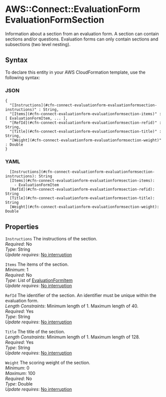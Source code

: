 # AWS::Connect::EvaluationForm EvaluationFormSection<a name="aws-properties-connect-evaluationform-evaluationformsection"></a>

Information about a section from an evaluation form\. A section can contain sections and/or questions\. Evaluation forms can only contain sections and subsections \(two level nesting\)\.

## Syntax<a name="aws-properties-connect-evaluationform-evaluationformsection-syntax"></a>

To declare this entity in your AWS CloudFormation template, use the following syntax:

### JSON<a name="aws-properties-connect-evaluationform-evaluationformsection-syntax.json"></a>

```
{
  "[Instructions](#cfn-connect-evaluationform-evaluationformsection-instructions)" : String,
  "[Items](#cfn-connect-evaluationform-evaluationformsection-items)" : [ EvaluationFormItem, ... ],
  "[RefId](#cfn-connect-evaluationform-evaluationformsection-refid)" : String,
  "[Title](#cfn-connect-evaluationform-evaluationformsection-title)" : String,
  "[Weight](#cfn-connect-evaluationform-evaluationformsection-weight)" : Double
}
```

### YAML<a name="aws-properties-connect-evaluationform-evaluationformsection-syntax.yaml"></a>

```
  [Instructions](#cfn-connect-evaluationform-evaluationformsection-instructions): String
  [Items](#cfn-connect-evaluationform-evaluationformsection-items): 
    - EvaluationFormItem
  [RefId](#cfn-connect-evaluationform-evaluationformsection-refid): String
  [Title](#cfn-connect-evaluationform-evaluationformsection-title): String
  [Weight](#cfn-connect-evaluationform-evaluationformsection-weight): Double
```

## Properties<a name="aws-properties-connect-evaluationform-evaluationformsection-properties"></a>

`Instructions`  <a name="cfn-connect-evaluationform-evaluationformsection-instructions"></a>
The instructions of the section\.  
*Required*: No  
*Type*: String  
*Update requires*: [No interruption](https://docs.aws.amazon.com/AWSCloudFormation/latest/UserGuide/using-cfn-updating-stacks-update-behaviors.html#update-no-interrupt)

`Items`  <a name="cfn-connect-evaluationform-evaluationformsection-items"></a>
The items of the section\.  
*Minimum*: 1  
*Required*: No  
*Type*: List of [EvaluationFormItem](aws-properties-connect-evaluationform-evaluationformitem.md)  
*Update requires*: [No interruption](https://docs.aws.amazon.com/AWSCloudFormation/latest/UserGuide/using-cfn-updating-stacks-update-behaviors.html#update-no-interrupt)

`RefId`  <a name="cfn-connect-evaluationform-evaluationformsection-refid"></a>
The identifier of the section\. An identifier must be unique within the evaluation form\.  
*Length Constraints*: Minimum length of 1\. Maximum length of 40\.  
*Required*: Yes  
*Type*: String  
*Update requires*: [No interruption](https://docs.aws.amazon.com/AWSCloudFormation/latest/UserGuide/using-cfn-updating-stacks-update-behaviors.html#update-no-interrupt)

`Title`  <a name="cfn-connect-evaluationform-evaluationformsection-title"></a>
The title of the section\.  
*Length Constraints*: Minimum length of 1\. Maximum length of 128\.  
*Required*: Yes  
*Type*: String  
*Update requires*: [No interruption](https://docs.aws.amazon.com/AWSCloudFormation/latest/UserGuide/using-cfn-updating-stacks-update-behaviors.html#update-no-interrupt)

`Weight`  <a name="cfn-connect-evaluationform-evaluationformsection-weight"></a>
The scoring weight of the section\.  
*Minimum*: 0   
*Maximum*: 100  
*Required*: No  
*Type*: Double  
*Update requires*: [No interruption](https://docs.aws.amazon.com/AWSCloudFormation/latest/UserGuide/using-cfn-updating-stacks-update-behaviors.html#update-no-interrupt)